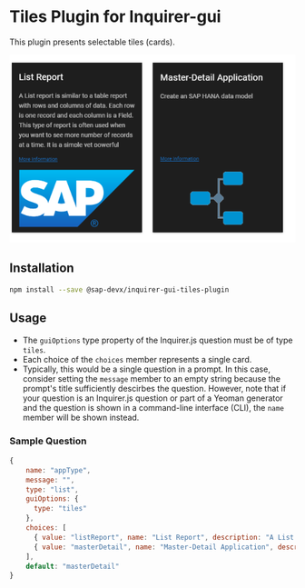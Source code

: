 # Tiles Plugin for Inquirer-gui

This plugin presents selectable tiles (cards).

![Inquirer-gui Tiles](./tiles.png)

## Installation

```sh
npm install --save @sap-devx/inquirer-gui-tiles-plugin
```

## Usage

- The `guiOptions` type property of the Inquirer.js question must be of type `tiles`.
- Each choice of the `choices` member represents a single card.
- Typically, this would be a single question in a prompt. In this case, consider setting the `message` member to an empty string because the prompt's title sufficiently descirbes the question. However, note that if your question is an Inquirer.js question or part of a Yeoman generator and the question is shown in a command-line interface (CLI), the `name` member will be shown instead.

### Sample Question

```js
{
    name: "appType",
    message: "",
    type: "list",
    guiOptions: {
      type: "tiles"
    },
    choices: [
      { value: "listReport", name: "List Report", description: "A List report is similar to a table report with rows and columns of data. Each row is one record and each column is a Field. This type of report is often used when you want to see more number of records at a time. It is a simple yet powerful report type that can display any columns you want and in the required order.", homepage: "http://www.sap.com", image: SAP_IMAGE },
      { value: "masterDetail", name: "Master-Detail Application", description: "Create an SAP HANA data model " , homepage: "http://www.sap.com", image: WORKFLOW_IMAGE}
    ],
    default: "masterDetail"
}
```

